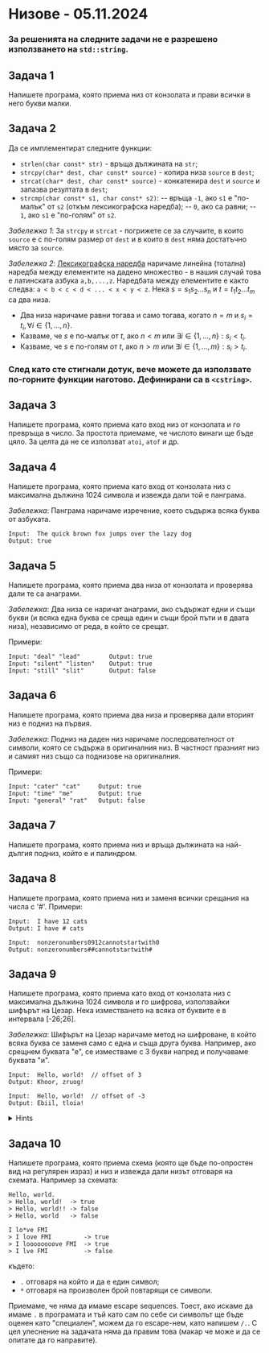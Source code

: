 # Низове - 05.11.2024

### За решенията на следните задачи не е разрешено използването на `std::string`.

## Задача 1

Напишете програма, която приема низ от конзолата и прави всички в него букви малки. 

## Задача 2

Да се имплементират следните функции:

- `strlen(char const* str)` - връща дължината на `str`;
- `strcpy(char* dest, char const* source)` - копира низа `source` в `dest`;
- `strcat(char* dest, char const* source)` - конкатенира `dest` и `source` и запазва резултата в `dest`;
- `strcmp(char const* s1, char const* s2)`:
-- връща `-1`, ако `s1` е "по-малък" от `s2` (откъм лексикографска наредба);
-- `0`, ако са равни;
-- `1`, ако `s1` е "по-голям" от `s2`.

*Забележка 1*: За `strcpy` и `strcat` - погрижете се за случаите, в които `source` е с по-голям размер от `dest` и в които в `dest` няма достатъчно място за `source`.

*Забележка 2*: [Лексикографска наредба](https://en.wikipedia.org/wiki/Lexicographic_order) наричаме линейна (тотална) наредба между елементите на дадено множество - в нашия случай това е латинската азбука `a,b,...,z`. Наредбата между елементите е както следва: `a < b < c < d < ... < x < y < z`. Нека $s = s_1s_2...s_n$ и $t = t_1t_2...t_m$ са два низа.
- Два низа наричаме равни тогава и само тогава, когато $n = m$ и $s_i = t_i, \forall i \in \{1,...,n\}$.
- Казваме, че $s$ е по-малък от $t$, ако $n<m$ или $\exists i \in \{1,...,n\} : s_i < t_i$.
- Казваме, че $s$ е по-голям от $t$, ако $n>m$ или $\exists i \in \{1,...,m\} : s_i > t_i$.

### След като сте стигнали дотук, вече можете да използвате по-горните функции наготово. Дефинирани са в `<cstring>`.

## Задача 3

Напишете програма, която приема като вход низ от конзолата и го превръща в число. За простота приемаме, че числото винаги ще бъде цяло. За целта да не се използват `atoi`, `atof` и др.

## Задача 4

Напишете програма, която приема като вход от конзолата низ с максимална дължина 1024 символа и извежда дали той е панграма.

*Забележка*: Панграма наричаме изречение, което съдържа всяка буква от азбуката.

```
Input:  The quick brown fox jumps over the lazy dog
Output: true
```

## Задача 5

Напишете програма, която приема два низа от конзолата и проверява дали те са анаграми.

*Забележка*: Два низа се наричат анаграми, ако съдържат едни и същи букви (и всяка една буква се среща един и същи брой пъти и в двата низа), независимо от реда, в който се срещат.

Примери:

```
Input: "deal" "lead"        Output: true
Input: "silent" "listen"    Output: true
Input: "still" "slit"       Output: false
```

## Задача 6

Напишете програма, която приема два низа и проверява дали вторият низ е подниз на първия.

*Забележка*: Подниз на даден низ наричаме последователност от символи, която се съдържа в оригиналния низ. В частност празният низ и самият низ също са поднизове на оригиналния.

Примери:

```
Input: "cater" "cat"     Output: true
Input: "time" "me"       Output: true
Input: "general" "rat"   Output: false
```

## Задача 7

Напишете програма, която приема низ и връща дължината на най-дългия подниз, който е и палиндром.

## Задача 8

Напишете програма, която приема низ и заменя всички срещания на числа с '#'.
Примери:
```
Input:  I have 12 cats
Output: I have # cats

Input:  nonzeronumbers0912cannotstartwith0 
Output: nonzeronumbers##cannotstartwith#
``` 

## Задача 9

Напишете програма, която приема като вход от конзолата низ с максимална дължина 1024 символа и го шифрова, използвайки шифърът на Цезар. Нека изместването на всяка от буквите е в интервала [-26;26].

*Забележка*: Шифърът на Цезар наричаме метод на шифроване, в който всяка буква се заменя само с една и съща друга буква. Например, ако срещнем буквата "е", се изместваме с 3 букви напред и получаваме буквата "и".
```
Input:  Hello, world!  // offset of 3
Output: Khoor, zruog!

Input:  Hello, world!  // offset of -3
Output: Ebiil, tloia!
``` 

<details> 
    <summary>Hints</summary>
    Какво би се случило, ако имаме буквата 'z' и изместване напред с една буква?
    <details>
        <summary>Hint</summary>
        >За да се справите с този проблем, използвайте оператора за деление с остатък. 
    </details>
    А ако изместваме назад? Как може да си осигурите,
     че буквите ви винаги ще са в даден интервал?
    <details>
        <summary>Hint</summary>
        >Прибавете числото 26.
    </details>

</details>

## Задача 10

Напишете програма, която приема схема (която ще бъде по-опростен вид на регулярен израз) и низ и извежда дали низът отговаря на схемата. Например за схемата:
```
Hello, world.
> Hello, world!  -> true
> Hello, world!! -> false
> Hello, world   -> false

I lo*ve FMI
> I love FMI         -> true
> I loooooooove FMI  -> true
> I lve FMI          -> false
```
където:
- `.` отговаря на който и да е един символ;
- `*` отговаря на произволен брой повтарящи се символи.

Приемаме, че няма да имаме escape sequences. Тоест, ако искаме да имаме `.` в програмата и тъй като сам по себе си символът ще бъде оценен като "специален", можем да го escape-нем, като напишем `/.`. С цел улеснение на задачата няма да правим това (макар че може и да се опитате да го направите).